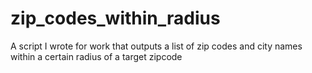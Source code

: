 # zip_codes_within_radius
A script I wrote for work that outputs a list of zip codes and city names within a certain radius of a target zipcode
